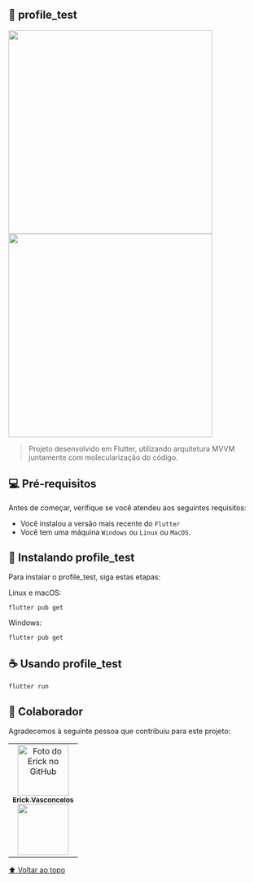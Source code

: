 <div id="inicio"></div>

## 📱 profile_test

<img src="https://i.imgur.com/GFelRCe.jpg" height="400em"> <img src="https://i.imgur.com/RUBHPqg.jpg" height="400em"> 

> Projeto desenvolvido em Flutter, utilizando arquitetura MVVM juntamente com molecularização do código.

## 💻 Pré-requisitos

Antes de começar, verifique se você atendeu aos seguintes requisitos:
* Você instalou a versão mais recente do `Flutter`
* Você tem uma máquina `Windows` ou `Linux` ou `MacOS`.

## 🚀 Instalando profile_test

Para instalar o profile_test, siga estas etapas:

Linux e macOS:
```
flutter pub get
```

Windows:
```
flutter pub get
```


## ☕ Usando profile_test
```
flutter run
```


## 🤝 Colaborador

Agradecemos à seguinte pessoa que contribuiu para este projeto:

<table>
  <tr>
    <td align="center">
      <a href="https://www.linkedin.com/in/erick-vasconcelos-50baa8150/" target="_blank">
        <img src="https://avatars.githubusercontent.com/u/67069017?v=4" width="100px;" alt="Foto do Erick no GitHub"/><br>
        <sub>
          <b>Erick Vasconcelos</b>
        </sub><br>
        <a href="https://www.buymeacoffee.com/erickzaunlab" target="_blank"><img src="https://raw.githubusercontent.com/appcraftstudio/buymeacoffee/master/Images/snapshot-bmc-button.png" width="100px;"></a>
      </a>
    </td>
  </tr>
</table>


[⬆ Voltar ao topo](#inicio)<br>
